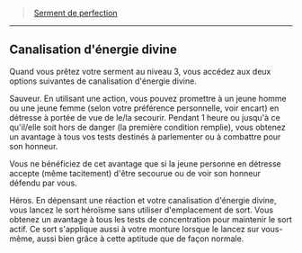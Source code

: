﻿> [Serment de perfection](hd_paladin_perfection.md)

---

## Canalisation d'énergie divine

Quand vous prêtez votre serment au niveau 3, vous accédez aux deux options suivantes de canalisation d'énergie divine.

Sauveur. En utilisant une action, vous pouvez promettre à un jeune homme ou une jeune femme (selon votre préférence personnelle, voir encart) en détresse à portée de vue de le/la secourir. Pendant 1 heure ou jusqu'à ce qu'il/elle soit hors de danger (la première condition remplie), vous obtenez un avantage à tous vos tests destinés à parlementer ou à combattre pour son honneur.

Vous ne bénéficiez de cet avantage que si la jeune personne en détresse accepte (même tacitement) d'être secourue ou de voir son honneur défendu par vous.

Héros. En dépensant une réaction et votre canalisation d'énergie divine, vous lancez le sort héroïsme sans utiliser d'emplacement de sort. Vous obtenez un avantage à tous les tests de concentration pour maintenir le sort actif. Ce sort s'applique aussi à votre monture lorsque le lancez sur vous-même, aussi bien grâce à cette aptitude que de façon normale.

